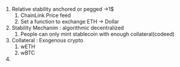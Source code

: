 1. Relative stability anchored or pegged ->1$
   1. ChainLink Price feed
   2. Set a function to exchange ETH -> Dollar
2. Stability Mechanim : algorithmic decentralized
   1. People can only mint stablecoin with enough collateral(codeed)
3. Collateral : Exogenous crypto
   1. wETH
   2. wBTC
4. 